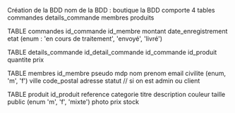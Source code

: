 Création de la BDD nom de la BDD : boutique
la BDD comporte 4 tables
commandes details_commande membres produits

TABLE commandes id_commande id_membre montant date_enregistrement etat (enum : 'en cours de traitement', 'envoyé', 'livré')

TABLE details_commande id_detail_commande id_commande id_produit quantite prix

TABLE membres id_membre pseudo mdp nom prenom email civilite (enum, 'm', 'f') ville code_postal adresse statut // si on est admin ou client

TABLE produit id_produit reference categorie titre description couleur taille public (enum 'm', 'f', 'mixte') photo prix stock